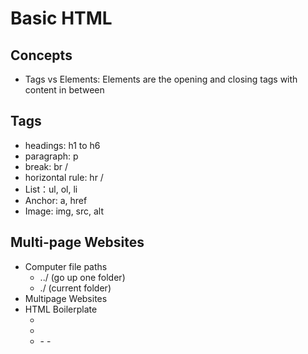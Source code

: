 # Basic HTML
## Concepts
- Tags vs Elements: Elements are the opening and closing tags with content in between

## Tags
- headings: h1 to h6
- paragraph: p
- break: br /
- horizontal rule: hr /
- List：ul, ol, li
- Anchor: a, href
- Image: img, src, alt

## Multi-page Websites
- Computer file paths
    - ../ (go up one folder)
    - ./ (current folder)
- Multipage Websites
- HTML Boilerplate
    - <!DOCTYPE html>
    - <html lang="en">
    - <head>
        - <meta charset="UTF-8">
        - <title>My Website</title>
    </head>
    <body>
    </body>

